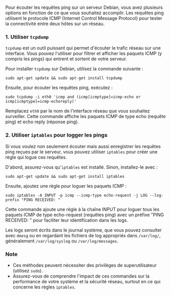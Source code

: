 Pour écouter les requêtes ping sur un serveur Debian, vous avez plusieurs options en fonction de ce que vous souhaitez accomplir. Les requêtes ping utilisent le protocole ICMP (Internet Control Message Protocol) pour tester la connectivité entre deux hôtes sur un réseau.

### 1. Utiliser `tcpdump`

`tcpdump` est un outil puissant qui permet d'écouter le trafic réseau sur une interface. Vous pouvez l'utiliser pour filtrer et afficher les paquets ICMP (y compris les pings) qui entrent et sortent de votre serveur.

Pour installer `tcpdump` sur Debian, utilisez la commande suivante :
```
sudo apt-get update && sudo apt-get install tcpdump
```

Ensuite, pour écouter les requêtes ping, exécutez :
```
sudo tcpdump -i eth0 'icmp and (icmp[icmptype]=icmp-echo or icmp[icmptype]=icmp-echoreply)'
```
Remplacez `eth0` par le nom de l'interface réseau que vous souhaitez surveiller. Cette commande affiche les paquets ICMP de type echo (requête ping) et echo reply (réponse ping).

### 2. Utiliser `iptables` pour logger les pings

Si vous voulez non seulement écouter mais aussi enregistrer les requêtes ping reçues par le serveur, vous pouvez utiliser `iptables` pour créer une règle qui logue ces requêtes.

D'abord, assurez-vous qu'`iptables` est installé. Sinon, installez-le avec :
```
sudo apt-get update && sudo apt-get install iptables
```

Ensuite, ajoutez une règle pour loguer les paquets ICMP :
```
sudo iptables -A INPUT -p icmp --icmp-type echo-request -j LOG --log-prefix "PING RECEIVED: "
```

Cette commande ajoute une règle à la chaîne INPUT pour loguer tous les paquets ICMP de type echo-request (requêtes ping) avec un préfixe "PING RECEIVED: " pour faciliter leur identification dans les logs.

Les logs seront écrits dans le journal système, que vous pouvez consulter avec `dmesg` ou en regardant les fichiers de log appropriés dans `/var/log/`, généralement `/var/log/syslog` ou `/var/log/messages`.

### Note
- Ces méthodes peuvent nécessiter des privilèges de superutilisateur (utilisez `sudo`).
- Assurez-vous de comprendre l'impact de ces commandes sur la performance de votre système et la sécurité réseau, surtout en ce qui concerne les règles `iptables`.